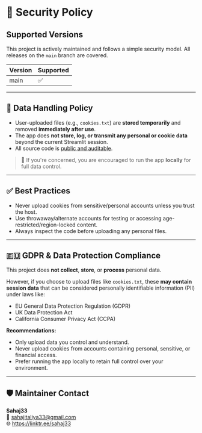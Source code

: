# 🔐 Security Policy

## Supported Versions

This project is actively maintained and follows a simple security model. All releases on the `main` branch are covered.

| Version | Supported |
| ------- | --------- |
| main    | ✅         |

---

## 🔐 Data Handling Policy

- User-uploaded files (e.g., `cookies.txt`) are **stored temporarily** and removed **immediately after use**.
- The app does **not store, log, or transmit any personal or cookie data** beyond the current Streamlit session.
- All source code is [public and auditable](https://github.com/Sahaj33-op/Streamlit-ytdlp-downloader-app).

> 🔎 If you're concerned, you are encouraged to run the app **locally** for full data control.

---

## ✅ Best Practices

- Never upload cookies from sensitive/personal accounts unless you trust the host.
- Use throwaway/alternate accounts for testing or accessing age-restricted/region-locked content.
- Always inspect the code before uploading any personal files.

---

## 🇪🇺 GDPR & Data Protection Compliance

This project does **not collect**, **store**, or **process** personal data.

However, if you choose to upload files like `cookies.txt`, these **may contain session data** that can be considered personally identifiable information (PII) under laws like:

- EU General Data Protection Regulation (GDPR)
- UK Data Protection Act
- California Consumer Privacy Act (CCPA)

**Recommendations:**
- Only upload data you control and understand.
- Never upload cookies from accounts containing personal, sensitive, or financial access.
- Prefer running the app locally to retain full control over your environment.

---

## 🛡 Maintainer Contact

**Sahaj33**  
📧 sahajitaliya33@gmail.com  
🌐 https://linktr.ee/sahaj33
